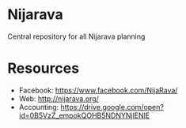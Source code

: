 # Nijarava
Central repository for all Nijarava planning

# Resources

* Facebook:   https://www.facebook.com/NijaRava/
* Web:        http://nijarava.org/
* Accounting: https://drive.google.com/open?id=0B5VzZ_empokQOHB5NDNYNjlENlE

